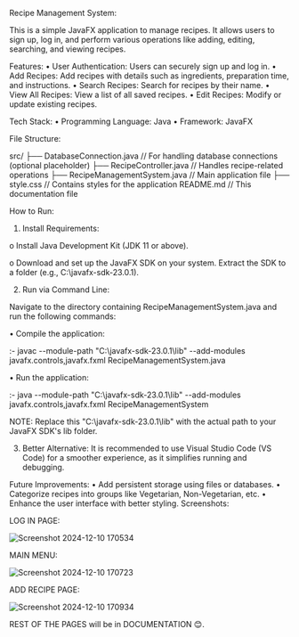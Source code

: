 Recipe Management System:

This is a simple JavaFX application to manage recipes. It allows users to sign up, log in, and perform various operations like adding, editing, searching, and viewing recipes.

Features:
•	User Authentication: Users can securely sign up and log in.
•	Add Recipes: Add recipes with details such as ingredients, preparation time, and instructions.
•	Search Recipes: Search for recipes by their name.
•	View All Recipes: View a list of all saved recipes.
•	Edit Recipes: Modify or update existing recipes.

Tech Stack:
•	Programming Language: Java
•	Framework: JavaFX

File Structure:

src/
├── DatabaseConnection.java   // For handling database connections (optional placeholder)
├── RecipeController.java     // Handles recipe-related operations
├── RecipeManagementSystem.java // Main application file
├── style.css                 // Contains styles for the application
README.md                     // This documentation file


How to Run:

1.	Install Requirements:

o	Install Java Development Kit (JDK 11 or above).

o	Download and set up the JavaFX SDK on your system. Extract the SDK to a folder (e.g., C:\javafx-sdk-23.0.1).

2.	Run via Command Line:

Navigate to the directory containing RecipeManagementSystem.java and run the following commands:

•	Compile the application: 

:-	javac --module-path "C:\javafx-sdk-23.0.1\lib" --add-modules javafx.controls,javafx.fxml RecipeManagementSystem.java

•	Run the application: 

:-	java --module-path "C:\javafx-sdk-23.0.1\lib" --add-modules javafx.controls,javafx.fxml RecipeManagementSystem

NOTE: Replace this "C:\javafx-sdk-23.0.1\lib" with the actual path to your JavaFX SDK's lib folder.

3.	Better Alternative:
It is recommended to use Visual Studio Code (VS Code) for a smoother experience, as it simplifies running and debugging.

Future Improvements:
•	Add persistent storage using files or databases.
•	Categorize recipes into groups like Vegetarian, Non-Vegetarian, etc.
•	Enhance the user interface with better styling.
Screenshots: 

LOG IN PAGE: 

![Screenshot 2024-12-10 170534](https://github.com/user-attachments/assets/ca4beceb-e6d5-454b-9adb-1448e55f7d11)


MAIN MENU: 

![Screenshot 2024-12-10 170723](https://github.com/user-attachments/assets/ae5c8957-35d4-4440-8213-65111b9ea66c)



ADD RECIPE PAGE:

![Screenshot 2024-12-10 170934](https://github.com/user-attachments/assets/97741284-8610-488b-aa37-b8cd79b1cb5f)



REST OF THE PAGES will be in DOCUMENTATION 😊.
